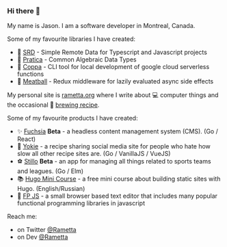 ### Hi there :wave:

My name is Jason. I am a software developer in Montreal, Canada.

Some of my favourite libraries I have created:

- :rocket: [SRD](https://github.com/rametta/srd) - Simple Remote Data for Typescript and Javascript projects
- :tumbler_glass: [Pratica](https://github.com/rametta/pratica) - Common Algebraic Data Types
- :horse_racing: [Coppa](https://github.com/rametta/coppa) - CLI tool for local development of google cloud serverless functions
- :spaghetti: [Meatball](https://github.com/rametta/meatball) - Redux middleware for lazily evaluated async side effects

My personal site is [rametta.org](https://rametta.org) where I write about :computer: computer things and the occasional :beer: [brewing recipe](https://rametta.org/brews/).

Some of my favourite products I have created:
- :sparkles: [Fuchsia](https://fuchsiacms.com) **Beta** - a headless content management system (CMS). (Go / React)
- :hamburger: [Yokie](https://yokie.app) - a recipe sharing social media site for people who hate how slow all other recipe sites are. (Go / VanillaJS / VueJS)
- :soccer: [Stillo](https://stillo.io) **Beta** - an app for managing all things related to sports teams and leagues. (Go / Elm)
- :books: [Hugo Mini Course](https://hugo-mini-course.netlify.app/) - a free mini course about building static sites with Hugo. (English/Russian)
- :crystal_ball: [FP JS](https://fpjs.surge.sh) - a small browser based text editor that includes many popular functional programming libraries in javascript

Reach me:
- on Twitter [@Rametta](https://twitter.com/rametta)
- on Dev [@Rametta](https://dev.to/rametta)
